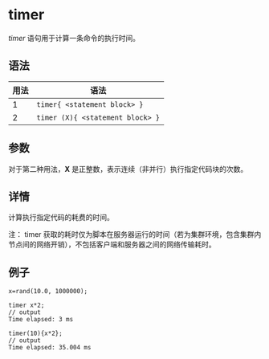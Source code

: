 # timer

*timer* 语句用于计算一条命令的执行时间。

## 语法

| 用法 | 语法 |
| --- | --- |
| 1 | ``` timer{ <statement block> } ``` |
| 2 | ``` timer (X){ <statement block> } ``` |

## 参数

对于第二种用法，**X** 是正整数，表示连续（非并行）执行指定代码块的次数。

## 详情

计算执行指定代码的耗费的时间。

注： timer
获取的耗时仅为脚本在服务器运行的时间（若为集群环境，包含集群内节点间的网络开销），不包括客户端和服务器之间的网络传输耗时。

## 例子

```
x=rand(10.0, 1000000);

timer x*2;
// output
Time elapsed: 3 ms

timer(10){x*2};
// output
Time elapsed: 35.004 ms
```

